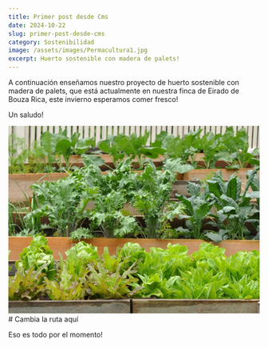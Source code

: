 ```yaml
---
title: Primer post desde Cms
date: 2024-10-22
slug: primer-post-desde-cms
category: Sostenibilidad
image: /assets/images/Permacultura1.jpg
excerpt: Huerto sostenible con madera de palets!
---
```


A continuación enseñamos nuestro proyecto de huerto sostenible con madera de palets, que está actualmente en nuestra finca de Eirado de Bouza Rica, este invierno esperamos comer fresco!

Un saludo!

![Diferentes tipos de lechugas](/assets/images/Permacultura2.jpg "Lechuga en cascada!")  # Cambia la ruta aquí

Eso es todo por el momento!
